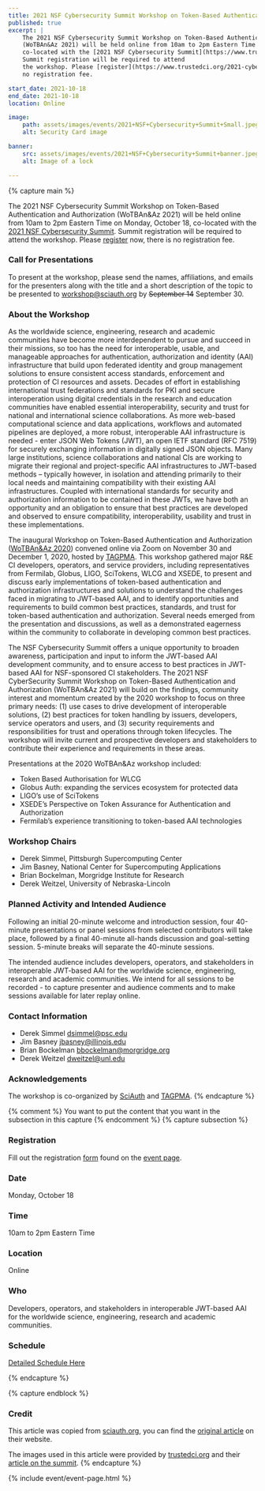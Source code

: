 ```yaml
---
title: 2021 NSF Cybersecurity Summit Workshop on Token-Based Authentication and Authorization
published: true
excerpt: |
    The 2021 NSF Cybersecurity Summit Workshop on Token-Based Authentication and Authorization 
    (WoTBAn&Az 2021) will be held online from 10am to 2pm Eastern Time on Monday, October 18, 
    co-located with the [2021 NSF Cybersecurity Summit](https://www.trustedci.org/2021-cybersecurity-summit). 
    Summit registration will be required to attend 
    the workshop. Please [register](https://www.trustedci.org/2021-cybersecurity-summit) now, there is
    no registration fee.

start_date: 2021-10-18
end_date: 2021-10-18
location: Online

image:
    path: assets/images/events/2021+NSF+Cybersecurity+Summit+Small.jpeg
    alt: Security Card image

banner: 
    src: assets/images/events/2021+NSF+Cybersecurity+Summit+banner.jpeg
    alt: Image of a lock 

---
```


{% capture main %}

The 2021 NSF Cybersecurity Summit Workshop on Token-Based Authentication and Authorization
(WoTBAn&Az 2021) will be held online from 10am to 2pm Eastern Time on Monday, October 18,
co-located with the [2021 NSF Cybersecurity Summit](https://www.trustedci.org/2021-cybersecurity-summit).
Summit registration will be required to attend
the workshop. Please [register](https://www.trustedci.org/2021-cybersecurity-summit) now, there is
no registration fee.

### Call for Presentations
To present at the workshop, please send the names, affiliations, and emails for the presenters along
with the title and a short description of the topic to be presented to [workshop@sciauth.org](mailto:workshop@sciauth.org) by
~~September 14~~ September 30.

### About the Workshop
As the worldwide science, engineering, research and academic communities have become more
interdependent to pursue and succeed in their missions, so too has the need for interoperable,
usable, and manageable approaches for authentication, authorization and identity (AAI)
infrastructure that build upon federated identity and group management solutions to ensure
consistent access standards, enforcement and protection of CI resources and assets. Decades
of effort in establishing international trust federations and standards for PKI and secure
interoperation using digital credentials in the research and education communities have
enabled essential interoperability, security and trust for national and international science
collaborations. As more web-based computational science and data applications, workflows and
automated pipelines are deployed, a more robust, interoperable AAI infrastructure is needed - enter
JSON Web Tokens (JWT), an open IETF standard (RFC 7519) for securely exchanging
information in digitally signed JSON objects. Many large institutions, science collaborations
and national CIs are working to migrate their regional and project-specific AAI
infrastructures to JWT-based methods – typically however, in isolation and attending
primarily to their local needs and maintaining compatibility with their existing AAI
infrastructures. Coupled with international standards for security and authorization
information to be contained in these JWTs, we have both an opportunity and an obligation
to ensure that best practices are developed and observed to ensure compatibility,
interoperability, usability and trust in these implementations.

The inaugural Workshop on Token-Based Authentication and Authorization
([WoTBAn&Az 2020](https://indico.rnp.br/event/33/))
convened online via Zoom on November 30 and December 1, 2020, hosted by
[TAGPMA](http://www.tagpma.org/).
This workshop gathered major R&E CI developers, operators, and service providers,
including representatives from Fermilab, Globus, LIGO, SciTokens, WLCG and XSEDE,
to present and discuss early implementations of token-based authentication and
authorization infrastructures and solutions to understand the challenges faced
in migrating to JWT-based AAI, and to identify opportunities and requirements to
build common best practices, standards, and trust for token-based authentication
and authorization. Several needs emerged from the presentation and discussions,
as well as a demonstrated eagerness within the community to collaborate in
developing common best practices.

The NSF Cybersecurity Summit offers a unique opportunity to broaden awareness,
participation and input to inform the JWT-based AAI development community,
and to ensure access to best practices in JWT-based AAI for NSF-sponsored CI
stakeholders. The 2021 NSF CyberSecurity Summit Workshop on Token-Based
Authentication and Authorization (WoTBAn&Az 2021) will build on the findings,
community interest and momentum created by the 2020 workshop to focus on three
primary needs: (1) use cases to drive development of interoperable solutions,
(2) best practices for token handling by issuers, developers, service operators
and users, and (3) security requirements and responsibilities for trust and
operations through token lifecycles. The workshop will invite current and
prospective developers and stakeholders to contribute their experience and
requirements in these areas.

Presentations at the 2020 WoTBAn&Az workshop included:

- Token Based Authorisation for WLCG
- Globus Auth: expanding the services ecosystem for protected data
- LIGO’s use of SciTokens
- XSEDE’s Perspective on Token Assurance for Authentication and Authorization
- Fermilab’s experience transitioning to token-based AAI technologies

### Workshop Chairs
- Derek Simmel, Pittsburgh Supercomputing Center
- Jim Basney, National Center for Supercomputing Applications
- Brian Bockelman, Morgridge Institute for Research
- Derek Weitzel, University of Nebraska-Lincoln

### Planned Activity and Intended Audience
Following an initial 20-minute welcome and introduction session, four 40-minute presentations or panel sessions from selected contributors will take place, followed by a final 40-minute all-hands discussion and goal-setting session. 5-minute breaks will separate the 40-minute sessions.

The intended audience includes developers, operators, and stakeholders in interoperable JWT-based AAI for the worldwide science, engineering, research and academic communities. We intend for all sessions to be recorded - to capture presenter and audience comments and to make sessions available for later replay online.

### Contact Information
- Derek Simmel [dsimmel@psc.edu](mailto:dsimmel@psc.edu)
- Jim Basney [jbasney@illinois.edu](mailto:jbasney@illinois.edu)
- Brian Bockelman [bbockelman@morgridge.org](mailto:bbockelman@morgridge.org)
- Derek Weitzel [dweitzel@unl.edu](mailto:dweitzel@unl.edu)

### Acknowledgements
The workshop is co-organized by [SciAuth](https://sciauth.org/) and [TAGPMA](http://www.tagpma.org/).
{% endcapture %}

{% comment %}
You want to put the content that you want in the subsection in this capture
{% endcomment %}
{% capture subsection %}
### Registration
Fill out the registration [form](https://forms.uits.iu.edu/machform/view.php?id=134371) found on the
[event page](https://www.trustedci.org/2021-cybersecurity-summit).

### Date
Monday, October 18

### Time
10am to 2pm Eastern Time

### Location
Online

### Who
Developers, operators, and stakeholders in interoperable
JWT-based AAI for the worldwide science, engineering, research and academic communities.

### Schedule
[Detailed Schedule Here](#planned-activity-and-intended-audience)

{% endcapture %}

{% capture endblock %}
### Credit

This article was copied from [sciauth.org](https://sciauth.org), 
you can find the [original article](https://sciauth.org/workshop/) on their website. 

The images used in this article were provided by [trustedci.org](https://www.trustedci.org) 
and their [article on the summit](https://www.trustedci.org/2021-cybersecurity-summit).
{% endcapture %}

{% include event/event-page.html %}